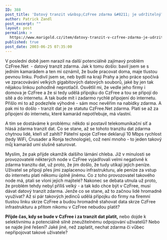 ```yaml
---
ID: 388
post_title: 'Datový tranzit v&nbsp;CzFree zdarma &#8211; je udržitelný?'
author: Patrick Zandl
post_excerpt: ""
layout: post
permalink: >
  https://www.marigold.cz/item/datovy-tranzit-v-czfree-zdarma-je-udrzitelny
published: true
post_date: 2003-06-25 07:35:00
---
```

<P>V poslední době jsem narazil na další potenciálně zajímavý problém CzFree.Net&#160; - datový tranzit zdarma. Jak k tomu došlo: bavil jsem se s jedním kamarádem a ten mi oznámil, že bude pracovat doma, maje tlustou pevnou linku. Podivil jsem se, neb bydlí na kraji Prahy a jeho práce spočívá ve zpracovávání velkých gigabitových datových souborů, jaké by jen tak nějakou linkou pohodlně neprotlačil. Osvětlil mi, že vedle jeho firmy i domova je CzFree a že si tedy udělá přípojku do CzFree a tou se připojí do sítě a do internetu. A tak bude mít i zadarmo rychlé připojení do internetu. Přišlo mi to až podezřele výhodné - sám moc nevěřím na nabídky zdarma. A pak mi to došlo - tranzit dat je ze statutu CzFree.Net zdarma. Platí se až za připojení do internetu, které kamarád nepotřebuje, má vlastní. </P>
<P>A tím se dostáváme k problému: někdo si postavil telekomunikační síť&#160;a hlásá zdarma tranzit dat. Co se stane, až se tohoto tranzitu dat zdarma chytnou lidé, kteří síť zahltí? Páteřní spoje CzFree deklarují 10 Mbps rychlost (tedy WiFi, Crusader a Ronja technologie), což není mnoho - to jeden takový můj kamarád umí slušně saturovat.</P>
<P>Myslím, že pak přijde okamžik dalšího lámání chleba. Již v minulosti se provozovatelé některých node v CzFree vyjadřovali velmi negativně k zdarma tranzitu dat, už proto, že jim došlo, že tudy utíkají jejich peníze. Uživatel se připojí přes jimi zaplacenou infrastrukturu, ale peníze za vstup do internetu platí někomu úplně jinému. Co z toho provozovatel takového node má, ptali se vloni jejich majitelé? Nakonec se debata utnula už proto, že problém tehdy nebyl příliš velký - a tak kdo chce být v CzFree, musí dávat datový tranzit zdarma. Jenže co se stane, až to začnou lidé hromadně využívat? Až si pár takových jedinců udělá přípojku do firmy na firemní tlustou linku skrze CzFree a budou hromadně stahovat data skrze CzFree infrastrukturu a přitom nikomu v CzFree nebudou platit? </P>
<P><STRONG>Přijde čas, kdy se bude v CzFree i za tranzit dat platit,</STRONG> nebo dojde k selektivnímu a potenciálně silně zneužitelnému odpojování uživatelů? Nebo se najde jiné řešení? Jaké jiné, než zaplatit, nechat zdarma či vůbec nepřipojovat takové uživatele?</P>